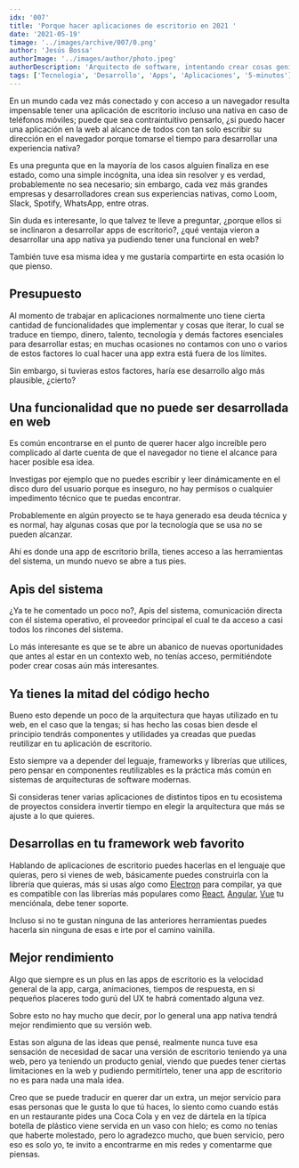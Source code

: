 ```yaml
---
idx: '007'
title: 'Porque hacer aplicaciones de escritorio en 2021 '
date: '2021-05-19'
timage: '../images/archive/007/0.png'
author: 'Jesús Bossa'
authorImage: '../images/author/photo.jpeg'
authorDescription: 'Arquitecto de software, intentando crear cosas geniales.'
tags: ['Tecnologia', 'Desarrollo', 'Apps', 'Aplicaciones', '5-minutos']
---
```


En un mundo cada vez más conectado y con acceso a un navegador resulta impensable tener una aplicación de escritorio incluso una nativa en caso de teléfonos móviles; puede que sea contraintuitivo pensarlo, ¿si puedo hacer una aplicación en la web al alcance de todos con tan solo escribir su dirección en el navegador porque tomarse el tiempo para desarrollar una experiencia nativa?

Es una pregunta que en la mayoría de los casos alguien finaliza en ese estado, como una simple incógnita, una idea sin resolver y es verdad, probablemente no sea necesario; sin embargo, cada vez más grandes empresas y desarrolladores crean sus experiencias nativas, como Loom, Slack, Spotify, WhatsApp, entre otras.

Sin duda es interesante, lo que talvez te lleve a preguntar, ¿porque ellos si se inclinaron a desarrollar apps de escritorio?, ¿qué ventaja vieron a desarrollar una app nativa ya pudiendo tener una funcional en web?

También tuve esa misma idea y me gustaría compartirte en esta ocasión lo que pienso.

## Presupuesto

Al momento de trabajar en aplicaciones normalmente uno tiene cierta cantidad de funcionalidades que implementar y cosas que iterar, lo cual se traduce en tiempo, dinero, talento, tecnología y demás factores esenciales para desarrollar estas; en muchas ocasiones no contamos con uno o varios de estos factores lo cual hacer una app extra está fuera de los límites.

Sin embargo, si tuvieras estos factores, haría ese desarrollo algo más plausible, ¿cierto?

## Una funcionalidad que no puede ser desarrollada en web

Es común encontrarse en el punto de querer hacer algo increíble pero complicado al darte cuenta de que el navegador no tiene el alcance para hacer posible esa idea.

Investigas por ejemplo que no puedes escribir y leer dinámicamente en el disco duro del usuario porque es inseguro, no hay permisos o cualquier impedimento técnico que te puedas encontrar.

Probablemente en algún proyecto se te haya generado esa deuda técnica y es normal, hay algunas cosas que por la tecnología que se usa no se pueden alcanzar.

Ahí es donde una app de escritorio brilla, tienes acceso a las herramientas del sistema, un mundo nuevo se abre a tus pies.

## Apis del sistema

¿Ya te he comentado un poco no?, Apis del sistema, comunicación directa con él sistema operativo, el proveedor principal el cual te da acceso a casi todos los rincones del sistema.

Lo más interesante es que se te abre un abanico de nuevas oportunidades que antes al estar en un contexto web, no tenías acceso, permitiéndote poder crear cosas aún más interesantes.

## Ya tienes la mitad del código hecho

Bueno esto depende un poco de la arquitectura que hayas utilizado en tu web, en el caso que la tengas; si has hecho las cosas bien desde el principio tendrás componentes y utilidades ya creadas que puedas reutilizar en tu aplicación de escritorio.

Esto siempre va a depender del leguaje, frameworks y librerías que utilices, pero pensar en componentes reutilizables es la práctica más común en sistemas de arquitecturas de software modernas.

Si consideras tener varias aplicaciones de distintos tipos en tu ecosistema de proyectos considera invertir tiempo en elegir la arquitectura que más se ajuste a lo que quieres.

## Desarrollas en tu framework web favorito

Hablando de aplicaciones de escritorio puedes hacerlas en el lenguaje que quieras, pero si vienes de web, básicamente puedes construirla con la librería que quieras, más si usas algo como <a target="_blank" href="https://www.electronjs.org/">Electron</a> para compilar, ya que es compatible con las librerías más populares como <a target="_blank" href="https://reactjs.org">React</a>, <a target="_blank" href="https://angular.io">Angular</a>, <a target="_blank" href="https://v3.vuejs.org">Vue</a> tu menciónala, debe tener soporte.

Incluso si no te gustan ninguna de las anteriores herramientas puedes hacerla sin ninguna de esas e irte por el camino vainilla.

## Mejor rendimiento

Algo que siempre es un plus en las apps de escritorio es la velocidad general de la app, carga, animaciones, tiempos de respuesta, en si pequeños placeres todo gurú del UX te habrá comentado alguna vez.

Sobre esto no hay mucho que decir, por lo general una app nativa tendrá mejor rendimiento que su versión web.

Estas son alguna de las ideas que pensé, realmente nunca tuve esa sensación de necesidad de sacar una versión de escritorio teniendo ya una web, pero ya teniendo un producto genial, viendo que puedes tener ciertas limitaciones en la web y pudiendo permitírtelo, tener una app de escritorio no es para nada una mala idea.

Creo que se puede traducir en querer dar un extra, un mejor servicio para esas personas que le gusta lo que tú haces, lo siento como cuando estás en un restaurante pides una Coca Cola y en vez de dártela en la típica botella de plástico viene servida en un vaso con hielo; es como no tenías que haberte molestado, pero lo agradezco mucho, que buen servicio, pero eso es solo yo, te invito a encontrarme en mis redes y comentarme que piensas.
